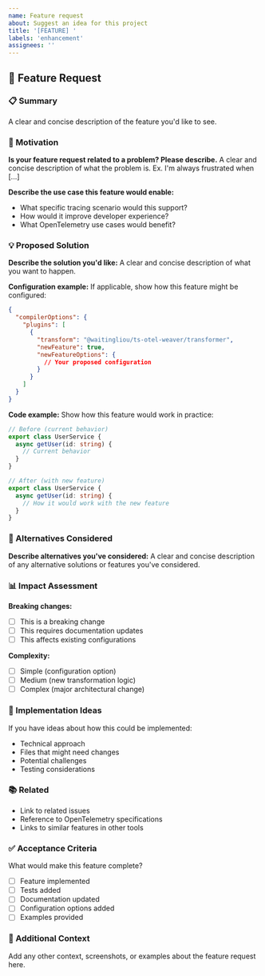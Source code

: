 ```yaml
---
name: Feature request
about: Suggest an idea for this project
title: '[FEATURE] '
labels: 'enhancement'
assignees: ''
---
```


## 🚀 Feature Request

### 📋 Summary

A clear and concise description of the feature you'd like to see.

### 🎯 Motivation

**Is your feature request related to a problem? Please describe.**
A clear and concise description of what the problem is. Ex. I'm always frustrated when [...]

**Describe the use case this feature would enable:**
- What specific tracing scenario would this support?
- How would it improve developer experience?
- What OpenTelemetry use cases would benefit?

### 💡 Proposed Solution

**Describe the solution you'd like:**
A clear and concise description of what you want to happen.

**Configuration example:**
If applicable, show how this feature might be configured:

```json
{
  "compilerOptions": {
    "plugins": [
      {
        "transform": "@waitingliou/ts-otel-weaver/transformer",
        "newFeature": true,
        "newFeatureOptions": {
          // Your proposed configuration
        }
      }
    ]
  }
}
```

**Code example:**
Show how this feature would work in practice:

```typescript
// Before (current behavior)
export class UserService {
  async getUser(id: string) {
    // Current behavior
  }
}

// After (with new feature)
export class UserService {
  async getUser(id: string) {
    // How it would work with the new feature
  }
}
```

### 🔄 Alternatives Considered

**Describe alternatives you've considered:**
A clear and concise description of any alternative solutions or features you've considered.

### 📊 Impact Assessment

**Breaking changes:**
- [ ] This is a breaking change
- [ ] This requires documentation updates
- [ ] This affects existing configurations

**Complexity:**
- [ ] Simple (configuration option)
- [ ] Medium (new transformation logic)
- [ ] Complex (major architectural change)

### 🎨 Implementation Ideas

If you have ideas about how this could be implemented:

- Technical approach
- Files that might need changes
- Potential challenges
- Testing considerations

### 📚 Related

- Link to related issues
- Reference to OpenTelemetry specifications
- Links to similar features in other tools

### ✅ Acceptance Criteria

What would make this feature complete?

- [ ] Feature implemented
- [ ] Tests added
- [ ] Documentation updated
- [ ] Configuration options added
- [ ] Examples provided

### 🌟 Additional Context

Add any other context, screenshots, or examples about the feature request here.
